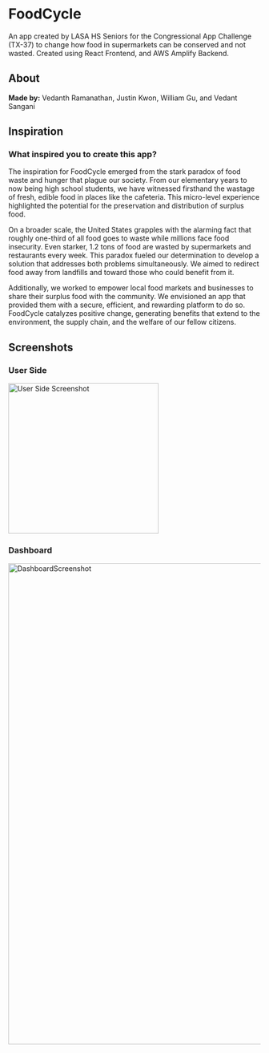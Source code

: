 # FoodCycle

An app created by LASA HS Seniors for the Congressional App Challenge (TX-37) to change how food in supermarkets can be conserved and not wasted. Created using React Frontend, and AWS Amplify Backend.

## About

**Made by:** Vedanth Ramanathan, Justin Kwon, William Gu, and Vedant Sangani

## Inspiration

### What inspired you to create this app?

The inspiration for FoodCycle emerged from the stark paradox of food waste and hunger that plague our society. From our elementary years to now being high school students, we have witnessed firsthand the wastage of fresh, edible food in places like the cafeteria. This micro-level experience highlighted the potential for the preservation and distribution of surplus food.

On a broader scale, the United States grapples with the alarming fact that roughly one-third of all food goes to waste while millions face food insecurity. Even starker, 1.2 tons of food are wasted by supermarkets and restaurants every week. This paradox fueled our determination to develop a solution that addresses both problems simultaneously. We aimed to redirect food away from landfills and toward those who could benefit from it.

Additionally, we worked to empower local food markets and businesses to share their surplus food with the community. We envisioned an app that provided them with a secure, efficient, and rewarding platform to do so. FoodCycle catalyzes positive change, generating benefits that extend to the environment, the supply chain, and the welfare of our fellow citizens.

## Screenshots

### User Side

<img src="https://github.com/VedanthR5/FoodCycle/assets/72107210/f3f54e89-6224-4638-97fa-5cbbb7f0833d" alt="User Side Screenshot" width="300"/>


### Dashboard

<img width="960" alt="DashboardScreenshot" src="https://github.com/VedanthR5/FoodCycle/assets/72107210/38b38a82-6a9a-455c-a8a9-27cde8e49166">
